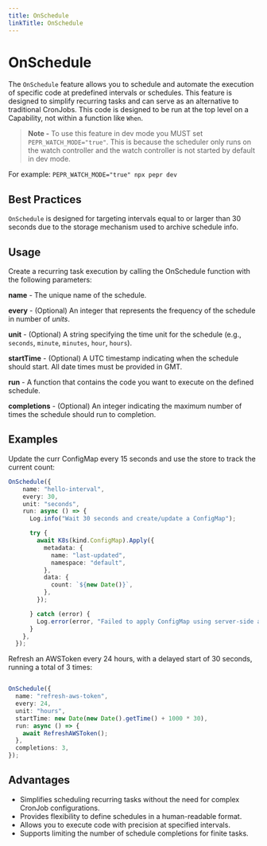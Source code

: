 ```yaml
---
title: OnSchedule
linkTitle: OnSchedule
---
```

# OnSchedule

The `OnSchedule` feature allows you to schedule and automate the execution of specific code at predefined intervals or schedules. This feature is designed to simplify recurring tasks and can serve as an alternative to traditional CronJobs. This code is designed to be run at the top level on a Capability, not within a function like `When`. 
  
> **Note -** To use this feature in dev mode you MUST set `PEPR_WATCH_MODE="true"`. This is because the scheduler only runs on the watch controller and the watch controller is not started by default in dev mode.

For example: `PEPR_WATCH_MODE="true" npx pepr dev`

## Best Practices

`OnSchedule` is designed for targeting intervals equal to or larger than 30 seconds due to the storage mechanism used to archive schedule info.
  
## Usage

Create a recurring task execution by calling the OnSchedule function with the following parameters:

**name** - The unique name of the schedule.

**every** - (Optional) An integer that represents the frequency of the schedule in number of _units_.

**unit** - (Optional) A string specifying the time unit for the schedule (e.g., `seconds`, `minute`, `minutes`, `hour`, `hours`).  

**startTime** - (Optional) A UTC timestamp indicating when the schedule should start. All date times must be provided in GMT.  

**run** - A function that contains the code you want to execute on the defined schedule.  

**completions** - (Optional) An integer indicating the maximum number of times the schedule should run to completion.


## Examples

Update the curr ConfigMap every 15 seconds and use the store to track the current count:

```typescript
OnSchedule({
    name: "hello-interval",
    every: 30,
    unit: "seconds",
    run: async () => {
      Log.info("Wait 30 seconds and create/update a ConfigMap");

      try {
        await K8s(kind.ConfigMap).Apply({
          metadata: {
            name: "last-updated",
            namespace: "default",
          },
          data: {
            count: `${new Date()}`,
          },
        });

      } catch (error) {
        Log.error(error, "Failed to apply ConfigMap using server-side apply.");
      }
    },
  });
```

Refresh an AWSToken every 24 hours, with a delayed start of 30 seconds, running a total of 3 times:

```typescript

OnSchedule({
  name: "refresh-aws-token",
  every: 24,
  unit: "hours",
  startTime: new Date(new Date().getTime() + 1000 * 30),
  run: async () => {
    await RefreshAWSToken();
  },
  completions: 3,
});
```

## Advantages 

- Simplifies scheduling recurring tasks without the need for complex CronJob configurations.
- Provides flexibility to define schedules in a human-readable format.
- Allows you to execute code with precision at specified intervals.
- Supports limiting the number of schedule completions for finite tasks.
